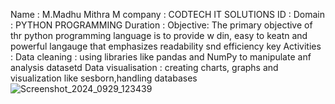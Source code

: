 Name : M.Madhu Mithra M
company : CODTECH IT SOLUTIONS
ID : 
Domain : PYTHON PROGRAMMING
Duration : 
Objective: 
The primary objective of thr python programming language is to provide w din, easy to keatn and powerful langauge that emphasizes readability snd efficiency 
key Activities : 
Data cleaning : using libraries like pandas and NumPy to manipulate anf analysis datasetd 
Data visualisation : creating charts, graphs and visualization like sesborn,handling databases
![Screenshot_2024_0929_123439](https://github.com/user-attachments/assets/629b5b90-a5b8-4286-97ac-af32a33fd31f)

